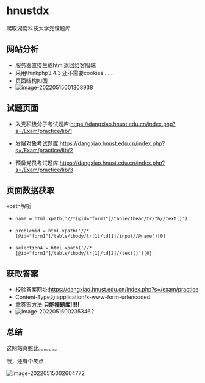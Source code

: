 # hnustdx
爬取湖南科技大学党课题库

## 网站分析

- 服务器直接生成html返回给客服端
- 采用thinkphp3.4.3 还不需要cookies.......
- 页面结构如图
-  ![image-20220515001308938](https://cdn.jsdelivr.net/gh/rickhqh/pic/img/202205150013056.png)

## 试题页面

- 入党积极分子考试题库:https://dangxiao.hnust.edu.cn/index.php?s=/Exam/practice/lib/1

- 发展对象考试题库:https://dangxiao.hnust.edu.cn/index.php?s=/Exam/practice/lib/2

- 预备党员考试题库:https://dangxiao.hnust.edu.cn/index.php?s=/Exam/practice/lib/3

  

## 页面数据获取

xpath解析

- ```html
  name = html.xpath('//*[@id="form1"]/table/thead/tr/th//text()')
  ```

- ```
  problemid = html.xpath('//*[@id="form1"]/table/tbody/tr[1]/td[1]/input//@name')[0]
  ```

- ```
  selectionA = html.xpath('//*[@id="form1"]/table/tbody/tr[1]/td[2]//text()')[0]
  ```

## 获取答案

- 校验答案网址:https://dangxiao.hnust.edu.cn/index.php?s=/exam/practice
- Content-Type为:application/x-www-form-urlencoded
- 拿答案方法:**只能撞题库!!!!!**
-  ![image-20220515002353462](https://cdn.jsdelivr.net/gh/rickhqh/pic/img/202205150023560.png)

## 总结

这网站真憨比。。。。。。。

哦，还有个笑点

 ![image-20220515002604772](https://cdn.jsdelivr.net/gh/rickhqh/pic/img/202205150026854.png)